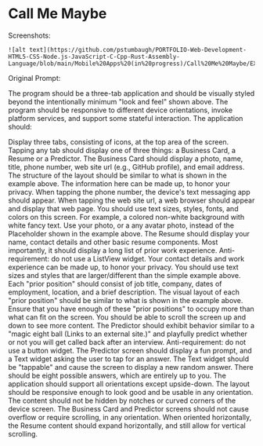 # Call Me Maybe

Screenshots:

    
    ![alt text](https://github.com/pstumbaugh/PORTFOLIO-Web-Development-HTML5-CSS-Node.js-JavaScript-C-Cpp-Rust-Assembly-Language/blob/main/Mobile%20Apps%20(in%20progress)/Call%20Me%20Maybe/EXAMPLES/magic%208ball%20tab.png)



Original Prompt:

The program should be a three-tab application and should be visually styled beyond the intentionally minimum "look and feel" shown above. The program should be responsive to different device orientations, invoke platform services, and support some stateful interaction. The application should:

Display three tabs, consisting of icons, at the top area of the screen.
Tapping any tab should display one of three things: a Business Card, a Resume or a Predictor.
The Business Card should display a photo, name, title, phone number, web site url (e.g., GitHub profile), and email address.
The structure of the layout should be similar to what is shown in the example above.
The information here can be made up, to honor your privacy.
When tapping the phone number, the device's text messaging app should appear.
When tapping the web site url, a web browser should appear and display that web page.
You should use text sizes, styles, fonts, and colors on this screen. For example, a colored non-white background with white fancy text.
Use your photo, or a any avatar photo, instead of the Placeholder shown in the example above.
The Resume should display your name, contact details and other basic resume components. Most importantly, it should display a long list of prior work experience.
Anti-requirement: do not use a ListView widget. 
Your contact details and work experience can be made up, to honor your privacy.
You should use text sizes and styles that are larger/different than the simple example above.
Each "prior position" should consist of job title, company, dates of employment, location, and a brief description.
The visual layout of each "prior position" should be similar to what is shown in the example above.
Ensure that you have enough of these "prior positions" to occupy more than what can fit on the screen.
You should be able to scroll the screen up and down to see more content.
The Predictor should exhibit behavior similar to a "magic eight ball (Links to an external site.)" and playfully predict whether or not you will get called back after an interview.
Anti-requirement: do not use a button widget.
The Predictor screen should display a fun prompt, and a Text widget asking the user to tap for an answer.
The Text widget should be "tappable" and cause the screen to display a new random answer.
There should be eight possible answers, which are entirely up to you.
The application should support all orientations except upside-down.
The layout should be responsive enough to look good and be usable in any orientation.
The content should not be hidden by notches or curved corners of the device screen.
The Business Card and Predictor screens should not cause overflow or require scrolling, in any orientation.
When oriented horizontally, the Resume content should expand horizontally, and still allow for vertical scrolling.

